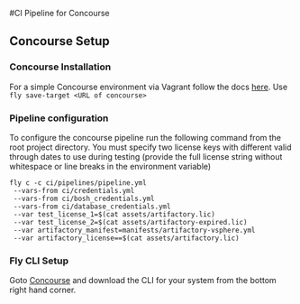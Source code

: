 #CI Pipeline for Concourse

## Concourse Setup

### Concourse Installation

For a simple Concourse environment via Vagrant follow the docs [here](http://concourse.ci/deploying-with-vagrant.html).
Use `fly save-target <URL of concourse>`

### Pipeline configuration

To configure the concourse pipeline run the following command from the root project directory. You must specify two license keys with different valid through dates to use during testing (provide the full license string without whitespace or line breaks in the environment variable)

```
fly c -c ci/pipelines/pipeline.yml
 --vars-from ci/credentials.yml
 --vars-from ci/bosh_credentials.yml
 --vars-from ci/database_credentials.yml
 --var test_license_1=$(cat assets/artifactory.lic)
 --var test_license_2=$(cat assets/artifactory-expired.lic)
 --var artifactory_manifest=manifests/artifactory-vsphere.yml
 --var artifactory_license==$(cat assets/artifactory.lic)
```

### Fly CLI Setup

Goto [Concourse](http://192.168.100.4:8080/pipelines/main) and download the CLI for your system from the bottom right hand corner.
